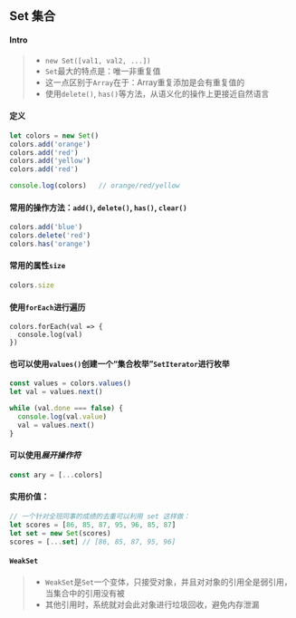 ## Set 集合

#### Intro

> * `new Set([val1, val2, ...])`
> * `Set`最大的特点是：唯一非重复值
> * 这一点区别于`Array`在于：Array重复添加是会有重复值的
> * 使用`delete()`, `has()`等方法，从语义化的操作上更接近自然语言

#### 定义

```js
let colors = new Set()
colors.add('orange')
colors.add('red')
colors.add('yellow')
colors.add('red')

console.log(colors)   // orange/red/yellow
```

#### 常用的操作方法：`add()`, `delete()`, `has()`, `clear()`

```js
colors.add('blue')
colors.delete('red')
colors.has('orange')
```

#### 常用的属性`size`

```js
colors.size
```

#### 使用`forEach`进行遍历

```ecmascript 6
colors.forEach(val => {
  console.log(val)
})
```

#### 也可以使用`values()`创建一个“集合枚举”`SetIterator`进行枚举

```js
const values = colors.values()
let val = values.next()

while (val.done === false) {
  console.log(val.value)
  val = values.next()
}
```

#### 可以使用*展开操作符*

```js
const ary = [...colors]
```

#### 实用价值：

```js
// 一个针对全班同事的成绩的去重可以利用 set 这样做：
let scores = [86, 85, 87, 95, 96, 85, 87]
let set = new Set(scores)
scores = [...set] // [86, 85, 87, 95, 96] 
```

#### `WeakSet`

> * `WeakSet`是`Set`一个变体，只接受对象，并且对对象的引用全是弱引用，当集合中的引用没有被
> * 其他引用时，系统就对会此对象进行垃圾回收，避免内存泄漏
